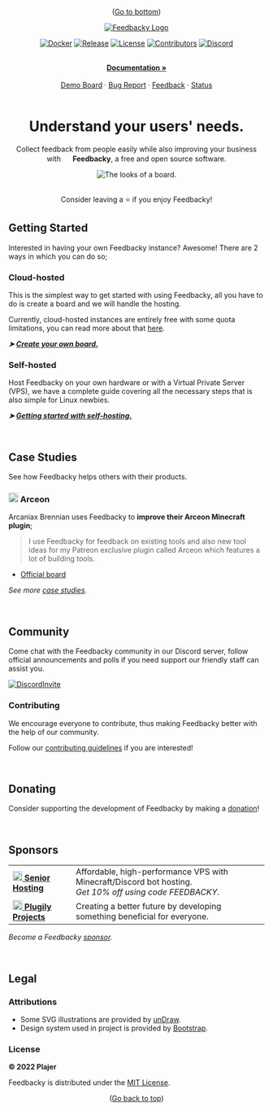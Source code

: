 <!--- Bottom Scroll ---->
<div id="bottom">
    <p align="center">
        (<a href="#legal">Go to bottom</a>)
    </p>
</div>

<!--- Branding ---->
<div id="branding">
    <div align="center">
        <a href="https://feedbacky.net">
            <img src="https://cdn.feedbacky.net/static/img/product-brand.png" alt="Feedbacky Logo">
        </a>
    </div>
</div>

<!--- Shields -->
<div id="shields">
    <div align="center">
      
  [![Docker][dockerShield]][dockerURL]
  [![Release][releaseShield]][releaseURL]
  [![License][licenseShield]][licenseURL]
  [![Contributors][contribShield]][contribURL]
  [![Discord][discordShield]][discordURL]        
      
  </div>
</div>

<!--- Links ---->
<!---
Section inspired by https://github.com/othneildrew/Best-README-Template!
---->
<div id="links">
  <div align="center">
  <br />
    <a href="https://docs.feedbacky.net/"><b>Documentation »</b></a>
  <br />
  <br />
    <a href="https://app.feedbacky.net/b/feedbacky-demo">Demo Board</a>
    ·
    <a href="https://github.com/feedbacky-project/app/issues/new?assignees=&labels=bug&template=bug_report.yml">Bug Report</a>
    ·
    <a href="https://app.feedbacky.net/b/feedbacky-official">Feedback</a>
    ·
    <a href="https://status.feedbacky.net">Status</a>
  </div>
</div>

<!--- Slogan ---->
<br />
<div id="slogan">
  <div align="center">
    <h1>Understand your users' needs.</h1>
      <p>Collect feedback from people easily while also improving your business with <img src="https://feedbacky.net/img/logo.webp" height="16px" width="16px"><b> Feedbacky</b>, a free and open source software.</p>     
      <img src="https://feedbacky.net/img/features/v1/board.webp" alt="The looks of a board.">      
  </div>
</div>

<!--- Star ---->
<br />
<div id="star">
    <div align="center">
        <p>Consider leaving a ⭐️ if you enjoy Feedbacky!</p>
    </div>
</div>

<!--- Getting Started ---->
<div id="gettingstarted">
<h2>Getting Started</h2>
  <p>Interested in having your own Feedbacky instance? Awesome! There are 2 ways in which you can do so;</p>
    <h3>Cloud-hosted</h3>
      <p>This is the simplest way to get started with using Feedbacky, all you have to do is create a board and we will handle the hosting.</p>
      <p>Currently, cloud-hosted instances are entirely free with some quota limitations, you can read more about that <a href="https://feedbacky.net/#pricing">here</a>.</p>
        <p><i><b>➤ <a href="">Create your own board.</a></b></i></p>
    <h3>Self-hosted</h3>
      <p>Host Feedbacky on your own hardware or with a Virtual Private Server (VPS), we have a complete guide covering all the necessary steps that is also simple for Linux newbies.</p>
    <p><i><b>➤ <a href="">Getting started with self-hosting.</a></b></i></p>          
</div>

<!--- Case Studies ---->
<br />
<div id="cases">
<h2>Case Studies</h2>
  <p>See how Feedbacky helps others with their products.</p>
    <h3><img src="https://static.plajer.xyz/feedbacky/img/projects/logos/arceon.png" height="19px" width="19px"> <b>Arceon</b></h3>
    <p>Arcaniax Brennian uses Feedbacky to <b>improve their Arceon Minecraft plugin</b>;</p>
    <blockquote>
    I use Feedbacky for feedback on existing tools and also new tool ideas for my Patreon exclusive plugin called Arceon which features a lot of building tools.
    </blockquote>
    <list>
        <ul>
            <li><a href="">Official board</a></li>
        </ul>         
    </list>        
  <p><i>See more <a href="">case studies</a>.</i></p>
</div>
  
<!--- Community ---->
<br />
<div id="community">
<h2>Community</h2>
  <p>Come chat with the Feedbacky community in our Discord server, follow official announcements and polls if you need support our friendly staff can assist you.</p>

  [![DiscordInvite][discordBanner]][discordInvite]
    
  <h3>Contributing</h3>
  <p>We encourage everyone to contribute, thus making Feedbacky better with the help of our community.</p>
    <p>Follow our <a href="/CONTRIBUTING.md">contributing guidelines</a> if you are interested!</a></p>
</div>
  
<!--- Donating ---->
<br />
<div id="donating">
<h2>Donating</h2>
  <p>Consider supporting the development of Feedbacky by making a <a href="">donation</a>!</p>
</div>

<!--- Sponsors ---->
<br />
<div id="sponsors">
<h2>Sponsors</h2>
  <table>   
    <tr>
      <td><a href="https://billing.senior-host.com/link.php?id=1"><img src="https://cdn.feedbacky.net/static/img/partner-logo.png" height="19px" width="19px"><b> Senior Hosting </b></a></td>
      <td>Affordable, high-performance VPS with Minecraft/Discord bot hosting. <br><i>Get 10% off using code FEEDBACKY.</i></td>
    </tr>
    <tr>
      <td><a href="https://plugily.xyz/?source=Feedbacky"><img src="https://plugily.xyz/assets/img/android-chrome-512x512.png" height="19px" width="19px"><b> Plugily Projects </b></a></td>
      <td>Creating a better future by developing something beneficial for everyone.</td>
    </tr>
  </table>
    <p><i>Become a Feedbacky <a href=""> sponsor</a>.</i></p>
</div>

<!--- Legal ---->
<br />
<div id="legal">
<h2>Legal</h2>
    <h3>Attributions</h3>
    <list>
        <ul>
            <li>Some SVG illustrations are provided by <a href="https://undraw.co/">unDraw</a>.</li>
            <li>Design system used in project is provided by <a href="https://getbootstrap.com/">Bootstrap</a>.</li>
        </ul> 
    </list>
    <h3>License</h3>
    <p><b>© 2022 Plajer</b></p>
    <p>Feedbacky is distributed under the <a href="/LICENSE.md">MIT License</a>.</p>
</div>

<!--- Back to top ---->
<div id="top">
    <p align="center">
        (<a href="#branding">Go back to top</a>)
    </p>
</div>

<!--- MARKDOWN LINKS ---->
[dockerShield]: https://img.shields.io/static/v1?style=for-the-badge&logoColor=white&logo=Docker&label=&message=DOCKER%20HUB&color=0db7ed
[dockerURL]: https://hub.docker.com/u/plajer
[releaseShield]: https://img.shields.io/github/v/release/feedbacky-project/app?include_prereleases&style=for-the-badge&labelColor=ecf0f1&color=007bff
[releaseURL]: https://github.com/feedbacky-project/app/releases
[licenseShield]: https://img.shields.io/github/license/feedbacky-project/app.svg?style=for-the-badge&labelColor=ecf0f1&color=007bff
[licenseURL]: https://github.com/feedbacky-project/app/blob/master/LICENSE.txt
[contribShield]: https://img.shields.io/github/contributors/feedbacky-project/app.svg?style=for-the-badge&labelColor=ecf0f1&color=007bff
[contribURL]: https://github.com/feedbacky-project/app/graphs/contributors
[discordShield]: https://img.shields.io/discord/614568773940150288?style=for-the-badge&logoColor=white&logo=Discord&labelColor=5865F2&color=5865F2
[discordURL]: https://discord.com/invite/6qCnKh5
[discordBanner]: https://invidget.switchblade.xyz/6qCnKh5
[discordInvite]: https://discord.com/invite/6qCnKh5
